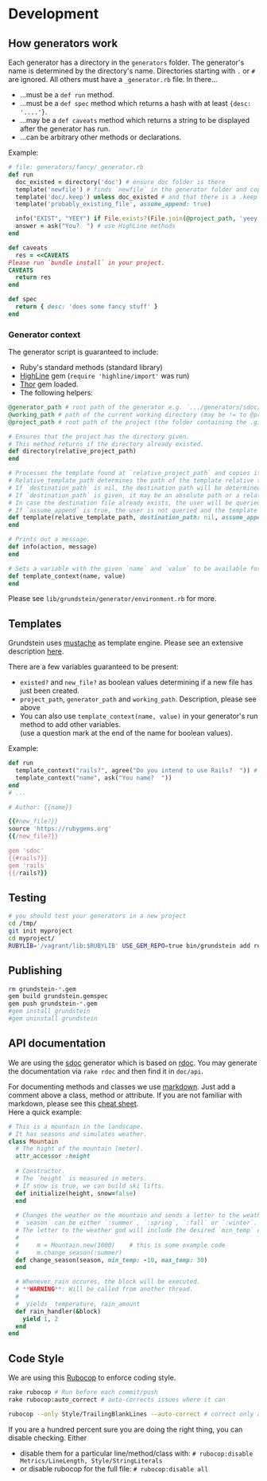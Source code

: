 # Development

## How generators work

Each generator has a directory in the `generators` folder. The generator's name is determined by the directory's name.
Directories starting with `.` or `#` are ignored. All others must have a `_generator.rb` file.
In there...

- ...must be a `def run` method.
- ...must be a `def spec` method which returns a hash with at least `{desc: '....'}`.
- ...may be a `def caveats` method which returns a string to be displayed after the generator has run.
- ...can be arbitrary other methods or declarations.

Example:

```ruby
# file: generators/fancy/_generator.rb
def run
  doc_existed = directory('doc') # ensure doc folder is there
  template('newfile') # finds `newfile` in the generator folder and copies it to the project
  template('doc/.keep') unless doc_existed # and that there is a .keep if needed
  template('probably_existing_file', assume_append: true)

  info("EXIST", "YEEY") if File.exists?(File.join(@project_path, 'yeey')) # use Ruby methods
  answer = ask("You?  ") # use HighLine methods
end

def caveats
  res = <<CAVEATS
Please run `bundle install` in your project.
CAVEATS
  return res
end

def spec
  return { desc: 'does some fancy stuff' }
end
```

### Generator context

The generator script is guaranteed to include:

- Ruby's standard methods (standard library) 
- [HighLine](https://github.com/JEG2/highline) gem (`require 'highline/import'` was run)
- [Thor](https://github.com/erikhuda/thor) gem loaded.
- The following helpers:

```ruby
@generator_path # root path of the generator e.g. `.../generators/sdoc/`
@working_path # path of the current working directory (may be != to @project_path)
@project_path # root path of the project (the folder containing the .git directory)

# Ensures that the project has the directory given.
# This method returns if the directory already existed.
def directory(relative_project_path)
end

# Processes the template found at `relative_project_path` and copies it to the project.
# Relative_template_path determines the path of the template relative to the generator's root.
# If `destination_path` is nil, the destination path will be determined by appending `relative_template_path` to `@project_path`.
# If `destination_path` is given, it may be an absolute path or a relative path (to `@project_path`).
# In case the destination file already exists, the user will be queried what to do (append, overwrite, skip or print).
# If `assume_append` is true, the user is not queried and the template will be appended.
def template(relative_template_path, destination_path: nil, assume_append: false) # rubocop:disable Metrics/CyclomaticComplexity, 
end

# Prints out a message.
def info(action, message)
end

# Sets a variable with the given `name` and `value` to be available for all future templates.
def template_context(name, value)
end
```

Please see `lib/grundstein/generator/environment.rb` for more.

## Templates

Grundstein uses [mustache](https://mustache.github.io/) as template engine.
Please see an extensive description [here](https://mustache.github.io/mustache.5.html).

There are a few variables guaranteed to be present:

- `existed?` and `new_file?` as boolean values determining if a new file has just been created.
- `project_path`, `generator_path` and `working_path`. Description, please see above
- You can also use `template_context(name, value)` in your generator's run method to add other variables.  
  (use a question mark at the end of the name for boolean values).

Example:

```ruby
def run
  template_context("rails?", agree("Do you intend to use Rails?  ")) # note the two spaces at the end
  template_context("name", ask("You name?  "))
end
# ...
```

```ruby
# Author: {{name}}

{{#new_file?}}
source 'https://rubygems.org'
{{/new_file?}}

gem 'sdoc'
{{#rails?}}
gem 'rails'
{{/rails?}}
```

## Testing

```bash
# you should test your generators in a new project
cd /tmp/
git init myproject
cd myproject/
RUBYLIB='/vagrant/lib:$RUBYLIB' USE_GEM_REPO=true bin/grundstein add rubocop # makes the gem find the right lib folder and disables the git updated repo
```

## Publishing

```bash
rm grundstein-*.gem
gem build grundstein.gemspec
gem push grundstein-*.gem
#gem install grundstein
#gem uninstall grundstein
```

## API documentation

We are using the [sdoc](https://github.com/voloko/sdoc) generator which is based on [rdoc](https://github.com/rdoc/rdoc).
You may generate the documentation via `rake rdoc` and then find it in `doc/api`.

For documenting methods and classes we use [markdown](https://daringfireball.net/projects/markdown/). Just add a comment above a class, method or attribute.
If you are not familiar with markdown, please see this [cheat sheet](http://nestacms.com/docs/creating-content/markdown-cheat-sheet).  
Here a quick example:

```ruby
# This is a mountain in the landscape.
# It has seasons and simulates weather.
class Mountain
  # The hight of the mountain [meter].
  attr_accessor :height
  
  # Constructor.
  # The `height` is measured in meters.
  # If snow is true, we can build ski lifts.
  def initialize(height, snow=false)
  end
  
  # Changes the weather on the mountain and sends a letter to the weather god.
  # `season` can be either `:summer`, `:spring`, `:fall` or `:winter`.
  # The letter to the weather god will include the desired `min_temp` or `max_temp`.
  #
  #     m = Mountain.new(1000)    # this is some example code
  #     m.change_season(:summer) 
  def change_season(season, min_temp: -10, max_temp: 30)
  end

  # Whenever rain occures, the block will be executed.
  # **WARNING**: Will be called from another thread.
  #
  # _yields_ temperature, rain_amount
  def rain_handler(&block) 
    yield 1, 2
  end
end
```

## Code Style

We are using this [Rubocop](https://github.com/bbatsov/rubocop) to enforce coding style.

```bash
rake rubocop # Run before each commit/push
rake rubocop:auto_correct # auto-corrects issues where it can

rubocop --only Style/TrailingBlankLines --auto-correct # correct only a single offense type
```

If you are a hundred percent sure you are doing the right thing, you can disable checking. Either

- disable them for a particular line/method/class with: `# rubocop:disable Metrics/LineLength, Style/StringLiterals`
- or disable rubocop for the full file: `# rubocop:disable all`
